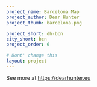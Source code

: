 ```yaml
---
project_name: Barcelona Map
project_author: Dear Hunter
project_thumb: barcelona.png

project_short: dh-bcn
city_short: bcn
project_order: 6

# Dont' change this
layout: project
---
```


See more at <https://dearhunter.eu>
